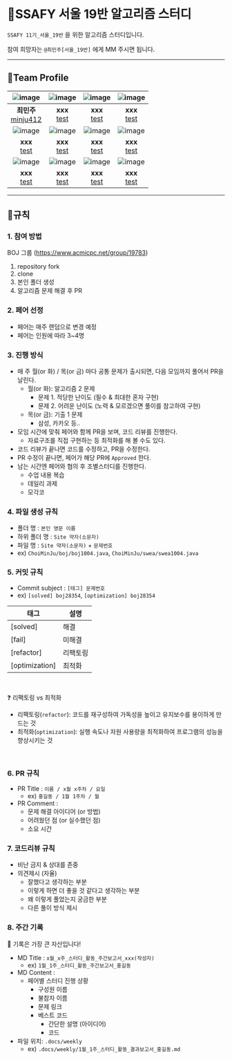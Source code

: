 # 📖SSAFY 서울 19반 알고리즘 스터디

`SSAFY 11기_서울_19반` 을 위한 알고리즘 스터디입니다.

참여 희망자는 `@최민주[서울_19반]` 에게 MM 주시면 됩니다.

---

## 🏃Team Profile

| ![image](https://github.com/minju412/darkweb-back/assets/59405576/6fa994f9-efb5-4963-b673-1cc74945664e) |                           ![image](https://github.com/minju412/darkweb-back/assets/59405576/9aa6b7ff-813a-416b-a374-c0cdcdedeb5c)                           |                      ![image](https://github.com/minju412/darkweb-back/assets/59405576/9aa6b7ff-813a-416b-a374-c0cdcdedeb5c)                      |                     ![image](https://github.com/minju412/darkweb-back/assets/59405576/9aa6b7ff-813a-416b-a374-c0cdcdedeb5c)                     |
|:-------------------------------------------------------------------------------------------------------:|:--------------------------------------------------------------:|:----------------------------------------------------:|:--------------------------------------------------:|
|                          **최민주** <br> [minju412](https://github.com/minju412)                           |     **xxx** <br> [test]()      |                **xxx** <br> [test]()                 |               **xxx** <br> [test]()                |
| ![image](https://github.com/minju412/darkweb-back/assets/59405576/9aa6b7ff-813a-416b-a374-c0cdcdedeb5c) |                           ![image](https://github.com/minju412/darkweb-back/assets/59405576/9aa6b7ff-813a-416b-a374-c0cdcdedeb5c)                           |                      ![image](https://github.com/minju412/darkweb-back/assets/59405576/9aa6b7ff-813a-416b-a374-c0cdcdedeb5c)                      |                     ![image](https://github.com/minju412/darkweb-back/assets/59405576/9aa6b7ff-813a-416b-a374-c0cdcdedeb5c)                     |
|                            **xxx** <br> [test]()                             |     **xxx** <br> [test]()      |                **xxx** <br> [test]()                 |               **xxx** <br> [test]()                |
| ![image](https://github.com/minju412/darkweb-back/assets/59405576/9aa6b7ff-813a-416b-a374-c0cdcdedeb5c) |                           ![image](https://github.com/minju412/darkweb-back/assets/59405576/9aa6b7ff-813a-416b-a374-c0cdcdedeb5c)                           |                      ![image](https://github.com/minju412/darkweb-back/assets/59405576/9aa6b7ff-813a-416b-a374-c0cdcdedeb5c)                      |                     ![image](https://github.com/minju412/darkweb-back/assets/59405576/9aa6b7ff-813a-416b-a374-c0cdcdedeb5c)                     |
|                            **xxx** <br> [test]()                             |     **xxx** <br> [test]()      |                **xxx** <br> [test]()                 |               **xxx** <br> [test]()                |

---

## 📜규칙

### 1. 참여 방법

BOJ 그룹 (https://www.acmicpc.net/group/19783)

1. repository fork
2. clone
3. 본인 폴더 생성
4. 알고리즘 문제 해결 후 PR

### 2. 페어 선정
- 페어는 매주 랜덤으로 변경 예정
- 페어는 인원에 따라 3~4명

### 3. 진행 방식
- 매 주 월(or 화) / 목(or 금) 마다 공통 문제가 출시되면, 다음 모임까지 풀어서 PR을 날린다.
  - 월(or 화): 알고리즘 2 문제
    - 문제 1. 적당한 난이도 (필수 & 최대한 혼자 구현)
    - 문제 2. 어려운 난이도 (노력 & 모르겠으면 풀이를 참고하여 구현)
  - 목(or 금): 기출 1 문제
    - 삼성, 카카오 등..
- 모임 시간에 맞춰 페어와 함께 PR을 보며, 코드 리뷰를 진행한다.
  - 자료구조를 직접 구현하는 등 최적화를 해 볼 수도 있다.
- 코드 리뷰가 끝나면 코드를 수정하고, PR을 수정한다.
- PR 수정이 끝나면, 페어가 해당 PR에 `Approved` 한다.
- 남는 시간엔 페어와 협의 후 조별스터디를 진행한다.
  - 수업 내용 복습
  - 데일리 과제
  - 모각코

### 4. 파일 생성 규칙

- 폴더 명 : `본인 영문 이름`
- 하위 폴더 명 : `Site 약자(소문자)`
- 파일 명 : `Site 약자(소문자)` + `문제번호`
- ex) `ChoiMinJu/boj/boj1004.java`, `ChoiMinJu/swea/swea1004.java`

### 5. 커밋 규칙

- Commit subject : `[태그] 문제번호`
- ex) `[solved] boj28354`, `[optimization] boj28354`

| 태그             | 설명   |
|----------------|------|
| [solved]       | 해결   |
| [fail]         | 미해결  |
| [refactor]     | 리팩토링 |
| [optimization] | 최적화  |

<br>

❓ 리팩토링 vs 최적화 
- 리팩토링(`refactor`): 코드를 재구성하여 가독성을 높이고 유지보수를 용이하게 만드는 것
- 최적화(`optimization`): 실행 속도나 자원 사용량을 최적화하여 프로그램의 성능을 향상시키는 것

<br>

### 6. PR 규칙

- PR Title : `이름 / x월 x주차 / 요일`
  - ex) `홍길동 / 1월 1주차 / 월`
- PR Comment :
  - 문제 해결 아이디어 (or 방법)
  - 어려웠던 점 (or 실수했던 점)
  - 소요 시간

### 7. 코드리뷰 규칙

- 비난 금지 & 상대를 존중
- 의견제시 (자율)
    - 잘했다고 생각하는 부분
    - 이렇게 하면 더 좋을 것 같다고 생각하는 부분
    - 왜 이렇게 풀었는지 궁금한 부분
    - 다른 풀이 방식 제시

### 8. 주간 기록

📌 기록은 가장 큰 자산입니다!

- MD Title : `x월_x주_스터디_활동_주간보고서_xxx(작성자)`
  - ex) `1월_1주_스터디_활동_주간보고서_홍길동`
- MD Content :
  - 페어별 스터디 진행 상황
    - 구성원 이름
    - 불참자 이름
    - 문제 링크
    - 베스트 코드
      - 간단한 설명 (아이디어)
      - 코드
- 파일 위치: `.docs/weekly`
  - ex) `.docs/weekly/1월_1주_스터디_활동_결과보고서_홍길동.md`
